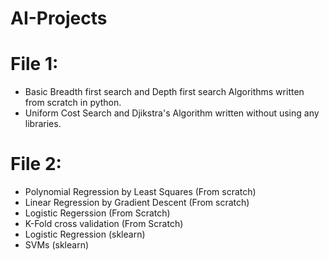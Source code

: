 # AI-Projects

# File 1:
* Basic Breadth first search and Depth first search Algorithms written from scratch in python.
*  Uniform Cost Search and Djikstra's Algorithm written without using any libraries.

# File 2: 
* Polynomial Regression by Least Squares (From scratch)
* Linear Regression by Gradient Descent (From scratch)
* Logistic Regerssion (From Scratch)
* K-Fold cross validation (From Scratch)
* Logistic Regression (sklearn)
* SVMs (sklearn)

